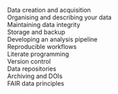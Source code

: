 <div class="splash" id="splash-final">

<p>
Data creation and acquisition<br/>
Organising and describing your data<br/>
Maintaining data integrity<br/>
Storage and backup<br/>
Developing an analysis pipeline<br/>
Reproducible workflows<br/>
Literate programming<br/>
Version control<br/>
Data repositories<br/>
Archiving and DOIs<br/>
FAIR data principles
</p>

</div>
